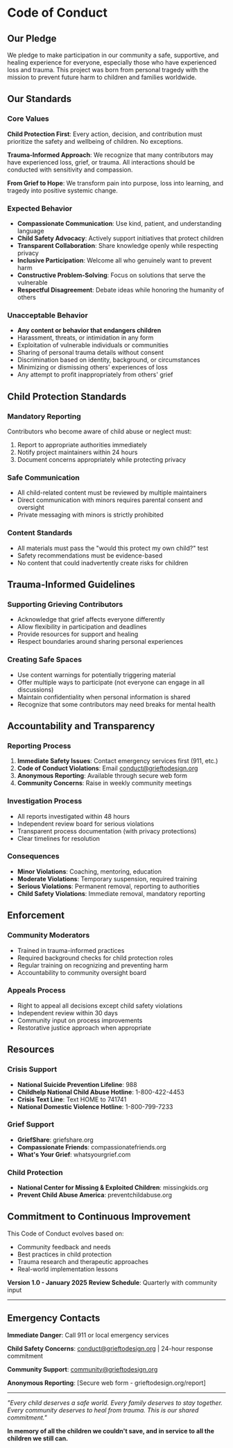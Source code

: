 # Code of Conduct

## Our Pledge

We pledge to make participation in our community a safe, supportive, and healing experience for everyone, especially those who have experienced loss and trauma. This project was born from personal tragedy with the mission to prevent future harm to children and families worldwide.

## Our Standards

### Core Values

**Child Protection First**: Every action, decision, and contribution must prioritize the safety and wellbeing of children. No exceptions.

**Trauma-Informed Approach**: We recognize that many contributors may have experienced loss, grief, or trauma. All interactions should be conducted with sensitivity and compassion.

**From Grief to Hope**: We transform pain into purpose, loss into learning, and tragedy into positive systemic change.

### Expected Behavior

* **Compassionate Communication**: Use kind, patient, and understanding language
* **Child Safety Advocacy**: Actively support initiatives that protect children
* **Transparent Collaboration**: Share knowledge openly while respecting privacy
* **Inclusive Participation**: Welcome all who genuinely want to prevent harm
* **Constructive Problem-Solving**: Focus on solutions that serve the vulnerable
* **Respectful Disagreement**: Debate ideas while honoring the humanity of others

### Unacceptable Behavior

* **Any content or behavior that endangers children**
* Harassment, threats, or intimidation in any form
* Exploitation of vulnerable individuals or communities
* Sharing of personal trauma details without consent
* Discrimination based on identity, background, or circumstances
* Minimizing or dismissing others' experiences of loss
* Any attempt to profit inappropriately from others' grief

## Child Protection Standards

### Mandatory Reporting
Contributors who become aware of child abuse or neglect must:
1. Report to appropriate authorities immediately
2. Notify project maintainers within 24 hours
3. Document concerns appropriately while protecting privacy

### Safe Communication
* All child-related content must be reviewed by multiple maintainers
* Direct communication with minors requires parental consent and oversight
* Private messaging with minors is strictly prohibited

### Content Standards
* All materials must pass the "would this protect my own child?" test
* Safety recommendations must be evidence-based
* No content that could inadvertently create risks for children

## Trauma-Informed Guidelines

### Supporting Grieving Contributors
* Acknowledge that grief affects everyone differently
* Allow flexibility in participation and deadlines
* Provide resources for support and healing
* Respect boundaries around sharing personal experiences

### Creating Safe Spaces
* Use content warnings for potentially triggering material
* Offer multiple ways to participate (not everyone can engage in all discussions)
* Maintain confidentiality when personal information is shared
* Recognize that some contributors may need breaks for mental health

## Accountability and Transparency

### Reporting Process
1. **Immediate Safety Issues**: Contact emergency services first (911, etc.)
2. **Code of Conduct Violations**: Email conduct@grieftodesign.org
3. **Anonymous Reporting**: Available through secure web form
4. **Community Concerns**: Raise in weekly community meetings

### Investigation Process
* All reports investigated within 48 hours
* Independent review board for serious violations
* Transparent process documentation (with privacy protections)
* Clear timelines for resolution

### Consequences
* **Minor Violations**: Coaching, mentoring, education
* **Moderate Violations**: Temporary suspension, required training
* **Serious Violations**: Permanent removal, reporting to authorities
* **Child Safety Violations**: Immediate removal, mandatory reporting

## Enforcement

### Community Moderators
* Trained in trauma-informed practices
* Required background checks for child protection roles
* Regular training on recognizing and preventing harm
* Accountability to community oversight board

### Appeals Process
* Right to appeal all decisions except child safety violations
* Independent review within 30 days
* Community input on process improvements
* Restorative justice approach when appropriate

## Resources

### Crisis Support
* **National Suicide Prevention Lifeline**: 988
* **Childhelp National Child Abuse Hotline**: 1-800-422-4453
* **Crisis Text Line**: Text HOME to 741741
* **National Domestic Violence Hotline**: 1-800-799-7233

### Grief Support
* **GriefShare**: griefshare.org
* **Compassionate Friends**: compassionatefriends.org
* **What's Your Grief**: whatsyourgrief.com

### Child Protection
* **National Center for Missing & Exploited Children**: missingkids.org
* **Prevent Child Abuse America**: preventchildabuse.org

## Commitment to Continuous Improvement

This Code of Conduct evolves based on:
* Community feedback and needs
* Best practices in child protection
* Trauma research and therapeutic approaches
* Real-world implementation lessons

**Version 1.0 - January 2025**
**Review Schedule**: Quarterly with community input

---

## Emergency Contacts

**Immediate Danger**: Call 911 or local emergency services

**Child Safety Concerns**: conduct@grieftodesign.org | 24-hour response commitment

**Community Support**: community@grieftodesign.org

**Anonymous Reporting**: [Secure web form - grieftodesign.org/report]

---

*"Every child deserves a safe world. Every family deserves to stay together. Every community deserves to heal from trauma. This is our shared commitment."*

**In memory of all the children we couldn't save, and in service to all the children we still can.**